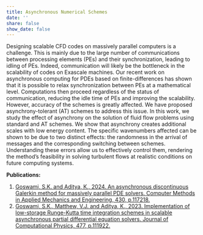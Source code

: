 ```yaml
---
title: Asynchronous Numerical Schemes
date: ''
share: false
show_date: false
---
```


Designing scalable CFD codes on massively parallel computers is a challenge. This is mainly due to the large number of communications between processing elements (PEs) and their synchronization, leading to idling of PEs. Indeed, communication will likely be the bottleneck in the scalability of codes on Exascale machines. Our recent work on asynchronous computing for PDEs based on finite-differences has shown that it is possible to relax synchronization between PEs at a mathematical level. Computations then proceed regardless of the status of communication, reducing the idle time of PEs and improving the scalability. However, accuracy of the schemes is greatly affected. We have proposed asynchrony-tolerant (AT) schemes to address this issue. In this work, we study the effect of asynchrony on the solution of fluid flow problems using standard and AT schemes. We show that asynchrony creates additional scales with low energy content. The specific wavenumbers affected can be shown to be due to two distinct effects: the randomness in the arrival of messages and the corresponding switching between schemes. Understanding these errors allow us to effectively control them, rendering the method’s feasibility in solving turbulent flows at realistic conditions on future computing systems.

**Publications:**
1) [Goswami, S.K. and Aditya, K., 2024. An asynchronous discontinuous Galerkin method for massively parallel PDE solvers. Computer Methods in Applied Mechanics and Engineering, 430, p.117218.](https://www.sciencedirect.com/science/article/pii/S0045782524004742)
2) [Goswami, S.K., Matthew, V.J. and Aditya, K., 2023. Implementation of low-storage Runge-Kutta time integration schemes in scalable asynchronous partial differential equation solvers. Journal of Computational Physics, 477, p.111922.](https://www.sciencedirect.com/science/article/pii/S0021999123000177)